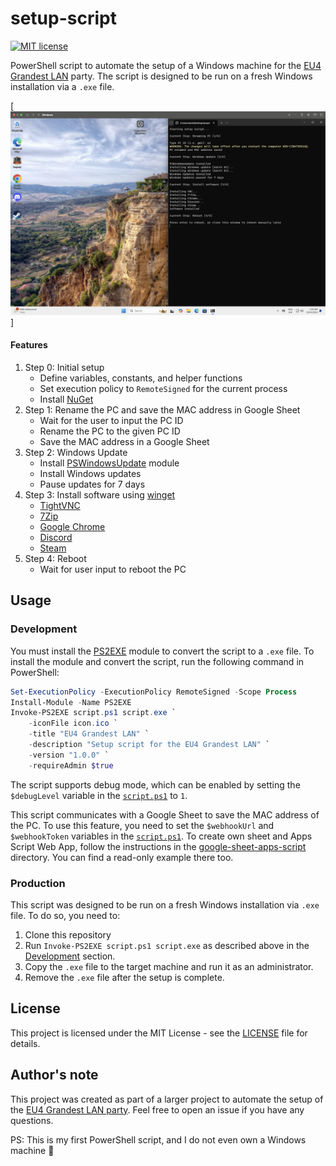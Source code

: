 # setup-script

[![MIT license](https://img.shields.io/github/license/quarties/lanparty-powershell-setup.svg)](../../LICENSE)

PowerShell script to automate the setup of a Windows machine for the [EU4 Grandest LAN](https://www.paradoxinteractive.com/games/europa-universalis-iv/grandest-lan) party.
The script is designed to be run on a fresh Windows installation via a `.exe` file.

[![Script output](./script-output.png)]

#### Features
1. Step 0: Initial setup
   - Define variables, constants, and helper functions
   - Set execution policy to `RemoteSigned` for the current process
   - Install [NuGet](https://www.nuget.org/)
2. Step 1: Rename the PC and save the MAC address in Google Sheet
   - Wait for the user to input the PC ID 
   - Rename the PC to the given PC ID
   - Save the MAC address in a Google Sheet
3. Step 2: Windows Update
   - Install [PSWindowsUpdate](https://www.powershellgallery.com/packages/PSWindowsUpdate) module
   - Install Windows updates
   - Pause updates for 7 days
4. Step 3: Install software using [winget](https://learn.microsoft.com/pl-pl/windows/package-manager/winget/)
   - [TightVNC](https://www.tightvnc.com/)
   - [7Zip](https://www.7-zip.org/)
   - [Google Chrome](https://www.google.com/chrome/)
   - [Discord](https://discord.com/)
   - [Steam](https://store.steampowered.com/)
5. Step 4: Reboot
   - Wait for user input to reboot the PC

## Usage

### Development

You must install the [PS2EXE](https://www.powershellgallery.com/packages/ps2exe) module to convert the script to a `.exe` file.
To install the module and convert the script, run the following command in PowerShell:

```powershell
Set-ExecutionPolicy -ExecutionPolicy RemoteSigned -Scope Process
Install-Module -Name PS2EXE
Invoke-PS2EXE script.ps1 script.exe `
    -iconFile icon.ico `
    -title "EU4 Grandest LAN" `
    -description "Setup script for the EU4 Grandest LAN" `
    -version "1.0.0" `
    -requireAdmin $true
```

The script supports debug mode, which can be enabled by setting the `$debugLevel` variable in the [`script.ps1`](./script.ps1) to `1`.

This script communicates with a Google Sheet to save the MAC address of the PC.
To use this feature, you need to set the `$webhookUrl` and `$webhookToken` variables in the [`script.ps1`](./script.ps1).
To create own sheet and Apps Script Web App, follow the instructions in the [google-sheet-apps-script](../google-sheet-apps-script/README.md) directory.
You can find a read-only example there too.

### Production

This script was designed to be run on a fresh Windows installation via `.exe` file. To do so, you need to:
1. Clone this repository
2. Run `Invoke-PS2EXE script.ps1 script.exe` as described above in the [Development](#development) section.
3. Copy the `.exe` file to the target machine and run it as an administrator.
4. Remove the `.exe` file after the setup is complete.

## License

This project is licensed under the MIT License - see the [LICENSE](../../LICENSE) file for details.

## Author's note

This project was created as part of a larger project to automate the setup of the [EU4 Grandest LAN party](https://github.com/quarties/eu4-grandest-lan-party).
Feel free to open an issue if you have any questions.

PS: This is my first PowerShell script, and I do not even own a Windows machine :see_no_evil:
